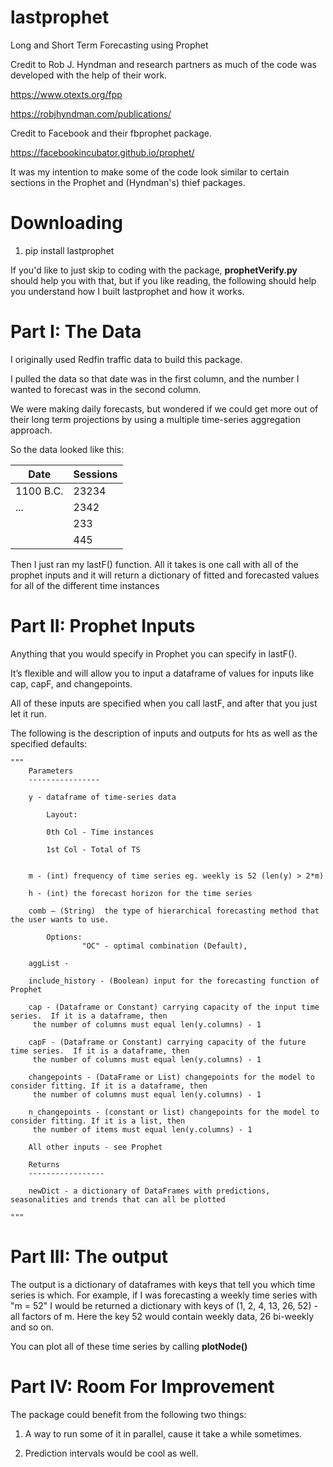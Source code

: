 # lastprophet


Long and Short Term Forecasting using Prophet


Credit to Rob J. Hyndman and research partners as much of the code was developed with the help of their work.


https://www.otexts.org/fpp


https://robjhyndman.com/publications/


Credit to Facebook and their fbprophet package.


https://facebookincubator.github.io/prophet/

It was my intention to make some of the code look similar to certain sections in the Prophet and (Hyndman's) thief packages.



# Downloading



1. pip install lastprophet


If you'd like to just skip to coding with the package, **prophetVerify.py** should help you with that, but if you like reading, the following should help you understand how I built lastprophet and how it works.



# Part I: The Data



I originally used Redfin traffic data to build this package.  

I pulled the data so that date was in the first column, and the number I wanted to forecast was in the second column.

We were making daily forecasts, but wondered if we could get more out of their long term projections by using a multiple time-series aggregation approach.

So the data looked like this:


|   Date   |    Sessions   |
|----------|---------------|
| 1100 B.C.|	  23234    |
|   ...    | 	   2342	   |
|          |	   233     |
|          |     445       |


Then I just ran my lastF() function.  All it takes is one call with all of the prophet inputs and it will return a dictionary of fitted and forecasted values for all of the different time instances



# Part II: Prophet Inputs


Anything that you would specify in Prophet you can specify in lastF(). 

It’s flexible and will allow you to input a dataframe of values for inputs like cap, capF, and changepoints.

All of these inputs are specified when you call lastF, and after that you just let it run.

The following is the description of inputs and outputs for hts as well as the specified defaults:

    """
        Parameters
        ----------------
             
        y - dataframe of time-series data
                       
        	Layout:
                           
        	0th Col - Time instances
                           
        	1st Col - Total of TS
             
        
        m - (int) frequency of time series eg. weekly is 52 (len(y) > 2*m)
            
        h - (int) the forecast horizon for the time series
        
        comb – (String)  the type of hierarchical forecasting method that the user wants to use. 
                        
        	Options:
                    "OC" - optimal combination (Default), 
        
        aggList -  
        
        include_history - (Boolean) input for the forecasting function of Prophet
                        
        cap - (Dataframe or Constant) carrying capacity of the input time series.  If it is a dataframe, then
         the number of columns must equal len(y.columns) - 1
        
        capF - (Dataframe or Constant) carrying capacity of the future time series.  If it is a dataframe, then
         the number of columns must equal len(y.columns) - 1
             
        changepoints - (DataFrame or List) changepoints for the model to consider fitting. If it is a dataframe, then
         the number of columns must equal len(y.columns) - 1
         
        n_changepoints - (constant or list) changepoints for the model to consider fitting. If it is a list, then
         the number of items must equal len(y.columns) - 1
          
        All other inputs - see Prophet
        
        Returns
        -----------------
         
        newDict - a dictionary of DataFrames with predictions, seasonalities and trends that can all be plotted
        
    """


# Part III: The output


The output is a dictionary of dataframes with keys that tell you which time series is which.  For example, if I was forecasting a weekly time series with "m = 52"
I would be returned a dictionary with keys of (1, 2, 4, 13, 26, 52) - all factors of m. Here the key 52 would contain weekly data, 26 bi-weekly and so on.

You can plot all of these time series by calling **plotNode()**



# Part IV: Room For Improvement



The package could benefit from the following two things:


1. A way to run some of it in parallel, cause it take a while sometimes.

2. Prediction intervals would be cool as well.

